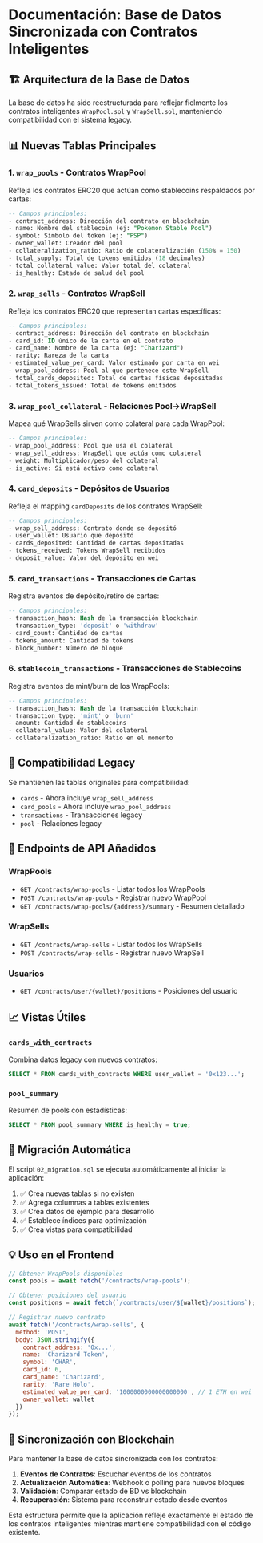 # Documentación: Base de Datos Sincronizada con Contratos Inteligentes

## 🏗️ Arquitectura de la Base de Datos

La base de datos ha sido reestructurada para reflejar fielmente los contratos inteligentes `WrapPool.sol` y `WrapSell.sol`, manteniendo compatibilidad con el sistema legacy.

## 📊 Nuevas Tablas Principales

### 1. `wrap_pools` - Contratos WrapPool
Refleja los contratos ERC20 que actúan como stablecoins respaldados por cartas:

```sql
-- Campos principales:
- contract_address: Dirección del contrato en blockchain
- name: Nombre del stablecoin (ej: "Pokemon Stable Pool")
- symbol: Símbolo del token (ej: "PSP")
- owner_wallet: Creador del pool
- collateralization_ratio: Ratio de colateralización (150% = 150)
- total_supply: Total de tokens emitidos (18 decimales)
- total_collateral_value: Valor total del colateral
- is_healthy: Estado de salud del pool
```

### 2. `wrap_sells` - Contratos WrapSell
Refleja los contratos ERC20 que representan cartas específicas:

```sql
-- Campos principales:
- contract_address: Dirección del contrato en blockchain
- card_id: ID único de la carta en el contrato
- card_name: Nombre de la carta (ej: "Charizard")
- rarity: Rareza de la carta
- estimated_value_per_card: Valor estimado por carta en wei
- wrap_pool_address: Pool al que pertenece este WrapSell
- total_cards_deposited: Total de cartas físicas depositadas
- total_tokens_issued: Total de tokens emitidos
```

### 3. `wrap_pool_collateral` - Relaciones Pool->WrapSell
Mapea qué WrapSells sirven como colateral para cada WrapPool:

```sql
-- Campos principales:
- wrap_pool_address: Pool que usa el colateral
- wrap_sell_address: WrapSell que actúa como colateral
- weight: Multiplicador/peso del colateral
- is_active: Si está activo como colateral
```

### 4. `card_deposits` - Depósitos de Usuarios
Refleja el mapping `cardDeposits` de los contratos WrapSell:

```sql
-- Campos principales:
- wrap_sell_address: Contrato donde se depositó
- user_wallet: Usuario que depositó
- cards_deposited: Cantidad de cartas depositadas
- tokens_received: Tokens WrapSell recibidos
- deposit_value: Valor del depósito en wei
```

### 5. `card_transactions` - Transacciones de Cartas
Registra eventos de depósito/retiro de cartas:

```sql
-- Campos principales:
- transaction_hash: Hash de la transacción blockchain
- transaction_type: 'deposit' o 'withdraw'
- card_count: Cantidad de cartas
- tokens_amount: Cantidad de tokens
- block_number: Número de bloque
```

### 6. `stablecoin_transactions` - Transacciones de Stablecoins
Registra eventos de mint/burn de los WrapPools:

```sql
-- Campos principales:
- transaction_hash: Hash de la transacción blockchain
- transaction_type: 'mint' o 'burn'
- amount: Cantidad de stablecoins
- collateral_value: Valor del colateral
- collateralization_ratio: Ratio en el momento
```

## 🔄 Compatibilidad Legacy

Se mantienen las tablas originales para compatibilidad:
- `cards` - Ahora incluye `wrap_sell_address`
- `card_pools` - Ahora incluye `wrap_pool_address`
- `transactions` - Transacciones legacy
- `pool` - Relaciones legacy

## 🎯 Endpoints de API Añadidos

### WrapPools
- `GET /contracts/wrap-pools` - Listar todos los WrapPools
- `POST /contracts/wrap-pools` - Registrar nuevo WrapPool
- `GET /contracts/wrap-pools/{address}/summary` - Resumen detallado

### WrapSells
- `GET /contracts/wrap-sells` - Listar todos los WrapSells
- `POST /contracts/wrap-sells` - Registrar nuevo WrapSell

### Usuarios
- `GET /contracts/user/{wallet}/positions` - Posiciones del usuario

## 📈 Vistas Útiles

### `cards_with_contracts`
Combina datos legacy con nuevos contratos:
```sql
SELECT * FROM cards_with_contracts WHERE user_wallet = '0x123...';
```

### `pool_summary`
Resumen de pools con estadísticas:
```sql
SELECT * FROM pool_summary WHERE is_healthy = true;
```

## 🚀 Migración Automática

El script `02_migration.sql` se ejecuta automáticamente al iniciar la aplicación:

1. ✅ Crea nuevas tablas si no existen
2. ✅ Agrega columnas a tablas existentes
3. ✅ Crea datos de ejemplo para desarrollo
4. ✅ Establece índices para optimización
5. ✅ Crea vistas para compatibilidad

## 💡 Uso en el Frontend

```javascript
// Obtener WrapPools disponibles
const pools = await fetch('/contracts/wrap-pools');

// Obtener posiciones del usuario
const positions = await fetch(`/contracts/user/${wallet}/positions`);

// Registrar nuevo contrato
await fetch('/contracts/wrap-sells', {
  method: 'POST',
  body: JSON.stringify({
    contract_address: '0x...',
    name: 'Charizard Token',
    symbol: 'CHAR',
    card_id: 6,
    card_name: 'Charizard',
    rarity: 'Rare Holo',
    estimated_value_per_card: '1000000000000000000', // 1 ETH en wei
    owner_wallet: wallet
  })
});
```

## 🔐 Sincronización con Blockchain

Para mantener la base de datos sincronizada con los contratos:

1. **Eventos de Contratos**: Escuchar eventos de los contratos
2. **Actualización Automática**: Webhook o polling para nuevos bloques
3. **Validación**: Comparar estado de BD vs blockchain
4. **Recuperación**: Sistema para reconstruir estado desde eventos

Esta estructura permite que la aplicación refleje exactamente el estado de los contratos inteligentes mientras mantiene compatibilidad con el código existente.
